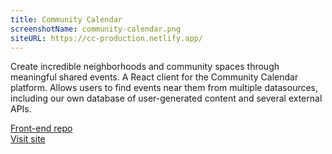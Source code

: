 ```yaml
---
title: Community Calendar
screenshotName: community-calendar.png
siteURL: https://cc-production.netlify.app/
---
```


Create incredible neighborhoods and community spaces through meaningful shared events. A React client for the Community Calendar platform. Allows users to find events near them from multiple datasources, including our own database of user-generated content and several external APIs.

[Front-end repo](https://github.com/Lambda-School-Labs/community-calendar-fe)  
[Visit site](https://cc-production.netlify.app/)
